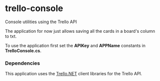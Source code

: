 trello-console
==============

Console utilities using the Trello API

The application for now just allows saving all the cards in a board's column to txt.

To use the application first set the **APIKey** and **APPName** constants in **TrelloConsole.cs**.

### Dependencies

This application uses the [Trello.NET][1] client libraries for the Trello API.

[1]: https://github.com/dillenmeister/Trello.NET
